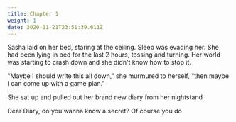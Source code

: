 ```yaml
---
title: Chapter 1
weight: 1
date: 2020-11-21T23:51:39.611Z
---
```

Sasha laid on her bed, staring at the ceiling. Sleep was evading her. She had been lying in bed for the last 2 hours, tossing and turning. Her world was starting to crash down and she didn't know how to stop it. 

"Maybe I should write this all down," she murmured to herself, "then maybe I can come up with a game plan."

She sat up and pulled out her brand new diary from her nightstand

Dear Diary, do you wanna know a secret? Of course you do
